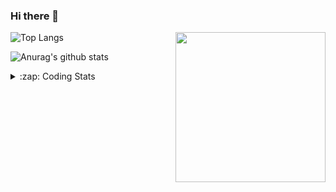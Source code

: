 ### Hi there 👋

<!--
**tao8687/tao8687** is a ✨ _special_ ✨ repository because its `README.md` (this file) appears on your GitHub profile.

Here are some ideas to get you started:

- 🔭 I’m currently working on ...
- 🌱 I’m currently learning ...
- 👯 I’m looking to collaborate on ...
- 🤔 I’m looking for help with ...
- 💬 Ask me about ...
- 📫 How to reach me: ...
- 😄 Pronouns: ...
- ⚡ Fun fact: ...
-->

<img align='right' src="https://media.giphy.com/media/M9gbBd9nbDrOTu1Mqx/giphy.gif" width="240">

  
![Top Langs](https://github-readme-stats.vercel.app/api/top-langs/?username=tao8687&layout=compact&title_color=23238E&text_color=A67D3D)

![Anurag's github stats](https://github-readme-stats.vercel.app/api?username=tao8687&show_icons=true&&text_color=A67D3D&title_color=23238E&show_icons=false&count_private=true&hide=stars)

<details>
  <summary>:zap: Coding Stats</summary>
  <br>
    
<!--START_SECTION:waka-->

```txt
From: 05 December 2024 - To: 12 December 2024

C++                21 hrs 42 mins  ████████████████▒░░░░░░░░   65.28 %
Other              2 hrs 53 mins   ██▒░░░░░░░░░░░░░░░░░░░░░░   08.69 %
CMake              1 hr 31 mins    █░░░░░░░░░░░░░░░░░░░░░░░░   04.57 %
Python             1 hr 28 mins    █░░░░░░░░░░░░░░░░░░░░░░░░   04.46 %
Lua                1 hr 7 mins     █░░░░░░░░░░░░░░░░░░░░░░░░   03.38 %
```

<!--END_SECTION:waka-->
</details>
